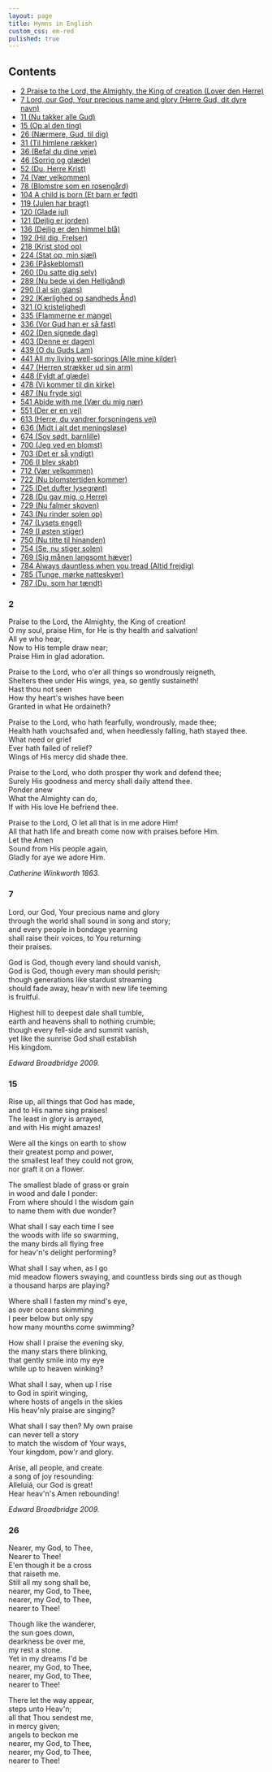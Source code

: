 ```yaml
---
layout: page
title: Hymns in English
custom_css: em-red
pulished: true
---
```


Contents
--------

* [2 Praise to the Lord, the Almighty, the King of creation (Lover den Herre)](#2)
* [7 Lord, our God, Your precious name and glory (Herre Gud, dit dyre navn)](#7)
* [11 (Nu takker alle Gud)](#11)
* [15 (Op al den ting)](#15)
* [26 (Nærmere, Gud, til dig)](#26)
* [31 (Til himlene rækker)](#31)
* [36 (Befal du dine veje)](#36)
* [46 (Sorrig og glæde)](#46)
* [52 (Du, Herre Krist)](#52)
* [74 (Vær velkommen)](#74)
* [78 (Blomstre som en rosengård)](#78)
* [104 A child is born (Et barn er født)](#104)
* [119 (Julen har bragt)](#119)
* [120 (Glade jul)](#120)
* [121 (Dejlig er jorden)](#121)
* [136 (Dejlig er den himmel blå)](#136)
* [192 (Hil dig, Frelser)](#192)
* [218 (Krist stod op)](#218)
* [224 (Stat op, min sjæl)](#224)
* [236 (Påskeblomst)](#236)
* [260 (Du satte dig selv)](#260)
* [289 (Nu bede vi den Helligånd)](#)
* [290 (I al sin glans)](#290)
* [292 (Kærlighed og sandheds Ånd)](#292)
* [321 (O kristelighed)](#321)
* [335 (Flammerne er mange)](#335)
* [336 (Vor Gud han er så fast)](#336)
* [402 (Den signede dag)](#402)
* [403 (Denne er dagen)](#403)
* [439 (O du Guds Lam)](#439)
* [441 All my living well-springs (Alle mine kilder)](#441)
* [447 (Herren strækker ud sin arm)](#447)
* [448 (Fyldt af glæde)](#448)
* [478 (Vi kommer til din kirke)](#478)
* [487 (Nu fryde sig)](#487)
* [541 Abide with me (Vær du mig nær)](#541)
* [551 (Der er en vej)](#551)
* [613 (Herre, du vandrer forsoningens vej)](#613)
* [636 (Midt i alt det meningsløse)](#636)
* [674 (Sov sødt, barnlille)](#674)
* [700 (Jeg ved en blomst)](#700)
* [703 (Det er så yndigt)](#703)
* [706 (I blev skabt)](#706)
* [712 (Vær velkommen)](#712)
* [722 (Nu blomstertiden kommer)](#722)
* [725 (Det dufter lysegrønt)](#725)
* [728 (Du gav mig, o Herre)](#728)
* [729 (Nu falmer skoven)](#729)
* [743 (Nu rinder solen op)](#743)
* [747 (Lysets engel)](#747)
* [749 (I østen stiger)](#749)
* [750 (Nu titte til hinanden)](#750)
* [754 (Se, nu stiger solen)](#754)
* [769 (Sig månen langsomt hæver)](#769)
* [784 Always dauntless when you tread (Altid frejdig)](#784)
* [785 (Tunge, mørke natteskyer)](#785)
* [787 (Du, som har tændt)](#787)

<a id="2"></a>

### 2

Praise to the Lord, the Almighty, the King of creation!  
O my soul, praise Him, for He is thy health and salvation!  
All ye who hear,  
Now to His temple draw near;  
Praise Him in glad adoration.

Praise to the Lord, who o'er all things so wondrously reigneth,  
Shelters thee under His wings, yea, so gently sustaineth!  
Hast thou not seen  
How thy heart's wishes have been  
Granted in what He ordaineth?

Praise to the Lord, who hath fearfully, wondrously, made thee;  
Health hath vouchsafed and, when heedlessly falling, hath stayed thee.  
What need or grief  
Ever hath failed of relief?  
Wings of His mercy did shade thee.

Praise to the Lord, who doth prosper thy work and defend thee;  
Surely His goodness and mercy shall daily attend thee.  
Ponder anew  
What the Almighty can do,  
If with His love He befriend thee.

Praise to the Lord, O let all that is in me adore Him!  
All that hath life and breath come now with praises before Him.  
Let the Amen  
Sound from His people again,  
Gladly for aye we adore Him.

*Catherine Winkworth 1863.*

<a id="7"></a>

### 7

Lord, our God, Your precious name and glory  
through the world shall sound in song and story;  
and every people in bondage yearning  
shall raise their voices, to You returning  
their praises.

God is God, though every land should vanish,  
God is God, though every man should perish;  
though generations like stardust streaming  
should fade away, heav'n with new life teeming  
is fruitful.

Highest hill to deepest dale shall tumble,  
earth and heavens shall to nothing crumble;  
though every fell-side and summit vanish,  
yet like the sunrise God shall establish  
His kingdom.

*Edward Broadbridge 2009.*

<a id="15"></a>

### 15

Rise up, all things that God has made,  
and to His name sing praises!  
The least in glory is arrayed,  
and with His might amazes!

Were all the kings on earth to show  
their greatest pomp and power,  
the smallest leaf they could not grow,  
nor graft it on a flower.

The smallest blade of grass or grain  
in wood and dale I ponder:  
From where should I the wisdom gain  
to name them with due wonder?

What shall I say each time I see  
the woods with life so swarming,  
the many birds all flying free  
for heav'n's delight performing?

What shall I say when, as I go  
mid meadow flowers swaying,
and countless birds sing out as though  
a thousand harps are playing?

Where shall I fasten my mind's eye,  
as over oceans skimming  
I peer below but only spy  
how many mounths come swimming?

How shall I praise the evening sky,  
the many stars there blinking,  
that gently smile into my eye  
while up to heaven winking?

What shall I say, when up I rise  
to God in spirit winging,  
where hosts of angels in the skies  
His heav'nly praise are singing?

What shall I say then? My own praise  
can never tell a story  
to match the wisdom of Your ways,  
Your kingdom, pow'r and glory.

Arise, all people, and create  
a song of joy resounding:  
Alleluiá, our God is great!  
Hear heav'n's Amen rebounding!

*Edward Broadbridge 2009.*

<a id="26"></a>

### 26

Nearer, my God, to Thee,  
Nearer to Thee!  
E'en though it be a cross  
that raiseth me.  
Still all my song shall be,  
nearer, my God, to Thee,  
nearer, my God, to Thee,  
nearer to Thee!

Though like the wanderer,  
the sun goes down,  
dearkness be over me,  
my rest a stone.  
Yet in my dreams I'd be  
nearer, my God, to Thee,  
nearer, my God, to Thee,  
nearer to Thee!

There let the way appear,  
steps unto Heav'n;  
all that Thou sendest me,  
in mercy given;  
angels to beckon me  
nearer, my God, to Thee,  
nearer, my God, to Thee,  
nearer to Thee!

<a id=""></a>

### 


<a id=""></a>

### 


<a id=""></a>

### 


<a id=""></a>

### 


<a id=""></a>

### 


<a id=""></a>

### 


<a id=""></a>

### 


<a id=""></a>

### 


<a id=""></a>

### 


<a id=""></a>

### 


<a id=""></a>

### 


<a id=""></a>

### 


<a id=""></a>

### 


<a id=""></a>

### 


<a id=""></a>

### 


<a id=""></a>

### 


<a id=""></a>

### 


<a id=""></a>

### 


<a id=""></a>

### 


<a id=""></a>

### 


<a id=""></a>

### 


<a id=""></a>

### 


<a id=""></a>

### 


<a id=""></a>

### 


<a id=""></a>

### 


<a id=""></a>

### 


<a id=""></a>

### 


<a id=""></a>

### 


<a id=""></a>

### 


<a id=""></a>

### 


<a id=""></a>

### 


<a id=""></a>

### 


<a id=""></a>

### 


<a id=""></a>

### 


<a id=""></a>

### 


<a id=""></a>

### 


<a id=""></a>

### 


<a id=""></a>

### 


<a id=""></a>

### 


<a id=""></a>

### 


<a id=""></a>

### 


<a id=""></a>

### 


<a id=""></a>

### 


<a id=""></a>

### 


<a id=""></a>

### 


<a id=""></a>

### 


<a id=""></a>

### 


<a id=""></a>

### 


<a id=""></a>

### 


<a id=""></a>

### 


<a id=""></a>

### 


<a id=""></a>

### 


<a id=""></a>

### 


<a id=""></a>

### 

